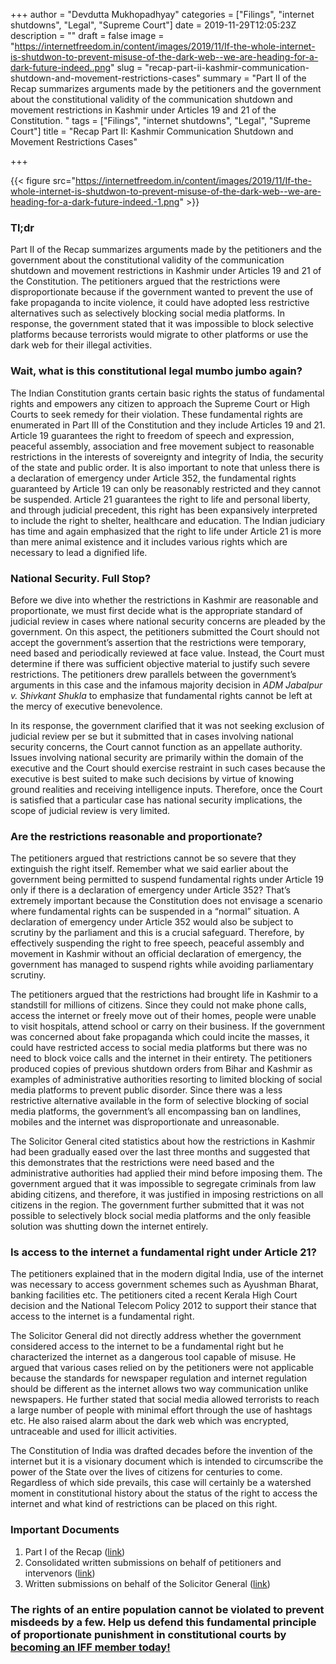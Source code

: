 +++
author = "Devdutta Mukhopadhyay"
categories = ["Filings", "internet shutdowns", "Legal", "Supreme Court"]
date = 2019-11-29T12:05:23Z
description = ""
draft = false
image = "https://internetfreedom.in/content/images/2019/11/If-the-whole-internet-is-shutdwon-to-prevent-misuse-of-the-dark-web--we-are-heading-for-a-dark-future-indeed..png"
slug = "recap-part-ii-kashmir-communication-shutdown-and-movement-restrictions-cases"
summary = "Part II of the Recap summarizes arguments made by the petitioners and the government about the constitutional validity of the communication shutdown and movement restrictions in Kashmir under Articles 19 and 21 of the Constitution. "
tags = ["Filings", "internet shutdowns", "Legal", "Supreme Court"]
title = "Recap Part II: Kashmir Communication Shutdown and Movement Restrictions Cases"

+++


{{< figure src="https://internetfreedom.in/content/images/2019/11/If-the-whole-internet-is-shutdwon-to-prevent-misuse-of-the-dark-web--we-are-heading-for-a-dark-future-indeed.-1.png" >}}

### Tl;dr

Part II of the Recap summarizes arguments made by the petitioners and the government about the constitutional validity of the communication shutdown and movement restrictions in Kashmir under Articles 19 and 21 of the Constitution. The petitioners argued that the restrictions were disproportionate because if the government wanted to prevent the use of fake propaganda to incite violence, it could have adopted less restrictive alternatives such as selectively blocking social media platforms. In response, the government stated that it was impossible to block selective platforms because terrorists would migrate to other platforms or use the dark web for their illegal activities.

### Wait, what is this constitutional legal mumbo jumbo again?

The Indian Constitution grants certain basic rights the status of fundamental rights and empowers any citizen to approach the Supreme Court or High Courts to seek remedy for their violation. These fundamental rights are enumerated in Part III of the Constitution and they include Articles 19 and 21. Article 19 guarantees the right to freedom of speech and expression, peaceful assembly, association and free movement subject to reasonable restrictions in the interests of sovereignty and integrity of India, the security of the state and public order. It is also important to note that unless there is a declaration of emergency under Article 352, the fundamental rights guaranteed by Article 19 can only be reasonably restricted and they cannot be suspended. Article 21 guarantees the right to life and personal liberty, and through judicial precedent, this right has been expansively interpreted to include the right to shelter, healthcare and education. The Indian judiciary has time and again emphasized that the right to life under Article 21 is more than mere animal existence and it includes various rights which are necessary to lead a dignified life. 

### National Security. Full Stop?

Before we dive into whether the restrictions in Kashmir are reasonable and proportionate, we must first decide what is the appropriate standard of judicial review in cases where national security concerns are pleaded by the government. On this aspect, the petitioners submitted the Court should not accept the government’s assertion that the restrictions were temporary, need based and periodically reviewed at face value. Instead, the Court must determine if there was sufficient objective material to justify such severe restrictions. The petitioners drew parallels between the government’s arguments in this case and the infamous majority decision in _ADM Jabalpur v. Shivkant Shukla_ to emphasize that fundamental rights cannot be left at the mercy of executive benevolence.

In its response, the government clarified that it was not seeking exclusion of judicial review per se but it submitted that in cases involving national security concerns, the Court cannot function as an appellate authority. Issues involving national security are primarily within the domain of the executive and the Court should exercise restraint in such cases because the executive is best suited to make such decisions by virtue of knowing ground realities and receiving intelligence inputs. Therefore, once the Court is satisfied that a particular case has national security implications, the scope of judicial review is very limited.

### Are the restrictions reasonable and proportionate?

The petitioners argued that restrictions cannot be so severe that they extinguish the right itself. Remember what we said earlier about the government being permitted to suspend fundamental rights under Article 19 only if there is a declaration of emergency under Article 352? That’s extremely important because the Constitution does not envisage a scenario where fundamental rights can be suspended in a “normal” situation. A declaration of emergency under Article 352 would also be subject to scrutiny by the parliament and this is a crucial safeguard. Therefore, by effectively suspending the right to free speech, peaceful assembly and movement in Kashmir without an official declaration of emergency, the government has managed to suspend rights while avoiding parliamentary scrutiny.

The petitioners argued that the restrictions had brought life in Kashmir to a standstill for millions of citizens. Since they could not make phone calls, access the internet or freely move out of their homes, people were unable to visit hospitals, attend school or carry on their business. If the government was concerned about fake propaganda which could incite the masses, it could have restricted access to social media platforms but there was no need to block voice calls and the internet in their entirety. The petitioners produced copies of previous shutdown orders from Bihar and Kashmir as examples of administrative authorities resorting to limited blocking of social media platforms to prevent public disorder. Since there was a less restrictive alternative available in the form of selective blocking of social media platforms, the government’s all encompassing ban on landlines, mobiles and the internet was disproportionate and unreasonable.

The Solicitor General cited statistics about how the restrictions in Kashmir had been gradually eased over the last three months and suggested that this demonstrates that the restrictions were need based and the administrative authorities had applied their mind before imposing them. The government argued that it was impossible to segregate criminals from law abiding citizens, and therefore, it was justified in imposing restrictions on all citizens in the region. The government further submitted that it was not possible to selectively block social media platforms and the only feasible solution was shutting down the internet entirely.

### Is access to the internet a fundamental right under Article 21?

The petitioners explained that in the modern digital India, use of the internet was necessary to access government schemes such as Ayushman Bharat, banking facilities etc. The petitioners cited a recent Kerala High Court decision and the National Telecom Policy 2012 to support their stance that access to the internet is a fundamental right.

The Solicitor General did not directly address whether the government considered access to the internet to be a fundamental right but he characterized the internet as a dangerous tool capable of misuse. He argued that various cases relied on by the petitioners were not applicable because the standards for newspaper regulation and internet regulation should be different as the internet allows two way communication unlike newspapers. He further stated that social media allowed terrorists to reach a large number of people with minimal effort through the use of hashtags etc. He also raised alarm about the dark web which was encrypted, untraceable and used for illicit activities.

The Constitution of India was drafted decades before the invention of the internet but it is a visionary document which is intended to circumscribe the power of the State over the lives of citizens for centuries to come. Regardless of which side prevails, this case will certainly be a watershed moment in constitutional history about the status of the right to access the internet and what kind of restrictions can be placed on this right.

### Important Documents

1. Part I of the Recap ([link](https://internetfreedom.in/recap-part-i-kashmir-communication-shutdown-and-movement-restrictions-cases/))
2. Consolidated written submissions on behalf of petitioners and intervenors ([link](https://drive.google.com/file/d/1Ar9HKsDGaRgbBwFCUa9OvqP7OitWEGrL/view?usp=sharing))
3. Written submissions on behalf of the Solicitor General ([link](https://drive.google.com/file/d/1PHhnFdpjYgMkRWq9gCq1EPla60nMXTPO/view?usp=sharing))

### The rights of an entire population cannot be violated to prevent misdeeds by a few. Help us defend this fundamental principle of proportionate punishment in constitutional courts by [becoming an IFF member today!](https://internetfreedom.in/donate/)



